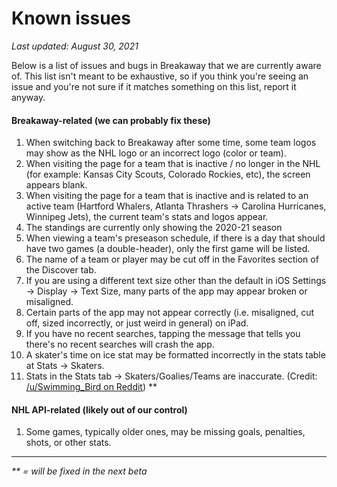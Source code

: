 # Known issues

*Last updated: August 30, 2021*

Below is a list of issues and bugs in Breakaway that we are currently aware of. This list isn't meant to be exhaustive, so if you think you're seeing an issue and you're not sure if it matches something on this list, report it anyway. 

#### Breakaway-related (we can probably fix these)
1. When switching back to Breakaway after some time, some team logos may show as the NHL logo or an incorrect logo (color or team).
2. When visiting the page for a team that is inactive / no longer in the NHL (for example: Kansas City Scouts, Colorado Rockies, etc), the screen appears blank.
3. When visiting the page for a team that is inactive and is related to an active team (Hartford Whalers, Atlanta Thrashers -> Carolina Hurricanes, Winnipeg Jets), the current team's stats and logos appear.
4. The standings are currently only showing the 2020-21 season
5. When viewing a team's preseason schedule, if there is a day that should have two games (a double-header), only the first game will be listed.
6. The name of a team or player may be cut off in the Favorites section of the Discover tab.
7. If you are using a different text size other than the default in iOS Settings -> Display -> Text Size, many parts of the app may appear broken or misaligned.
8. Certain parts of the app may not appear correctly (i.e. misaligned, cut off, sized incorrectly, or just weird in general) on iPad.
9. If you have no recent searches, tapping the message that tells you there's no recent searches will crash the app.
10. A skater's time on ice stat may be formatted incorrectly in the stats table at Stats -> Skaters.
11. Stats in the Stats tab -> Skaters/Goalies/Teams are inaccurate. (Credit: [/u/Swimming_Bird on Reddit](https://www.reddit.com/user/Swimming_Bird/))  **

#### NHL API-related (likely out of our control)
1. Some games, typically older ones, may be missing goals, penalties, shots, or other stats.

---

_** = will be fixed in the next beta_

